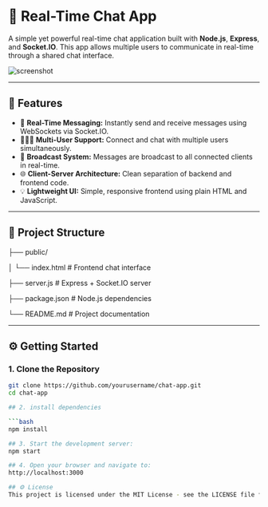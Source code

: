 # 💬 Real-Time Chat App

A simple yet powerful real-time chat application built with **Node.js**, **Express**, and **Socket.IO**. This app allows multiple users to communicate in real-time through a shared chat interface.

![screenshot](https://via.placeholder.com/800x400.png?text=Real-Time+Chat+App)

---

## 🚀 Features

- 📡 **Real-Time Messaging:** Instantly send and receive messages using WebSockets via Socket.IO.
- 🧑‍🤝‍🧑 **Multi-User Support:** Connect and chat with multiple users simultaneously.
- 🔁 **Broadcast System:** Messages are broadcast to all connected clients in real-time.
- 🌐 **Client-Server Architecture:** Clean separation of backend and frontend code.
- 💡 **Lightweight UI:** Simple, responsive frontend using plain HTML and JavaScript.

---

## 📁 Project Structure

├── public/

│ └── index.html # Frontend chat interface

├── server.js # Express + Socket.IO server

├── package.json # Node.js dependencies

└── README.md # Project documentation


---

## ⚙️ Getting Started

### 1. Clone the Repository

```bash
git clone https://github.com/yourusername/chat-app.git
cd chat-app

## 2. install dependencies

```bash
npm install

## 3. Start the development server:
npm start

## 4. Open your browser and navigate to:
http://localhost:3000

## ⚙️ License
This project is licensed under the MIT License - see the LICENSE file for details
